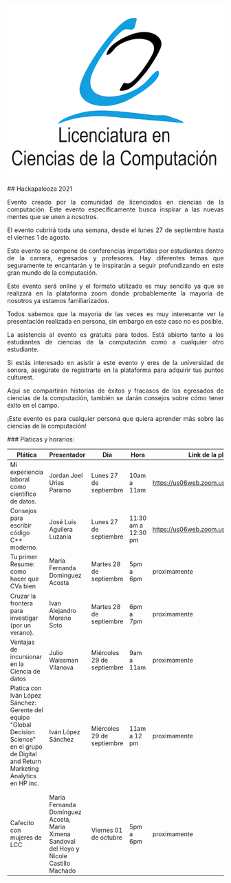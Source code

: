 <p align="center">
  <img src="https://github.com/MJVNOR/Hackapalooza-2021/blob/main/lcc.png?raw=true" alt="Sublime's custom image"/>
</p>
## Hackapalooza 2021
<p>
<div style="text-align: justify"> 
Evento creado por la comunidad de licenciados en ciencias de la computación. Este evento específicamente busca inspirar a las nuevas mentes que se unen a nosotros.
</div>
</p>
<p>
<div style="text-align: justify"> 
El evento cubrirá toda una semana, desde el lunes 27 de septiembre hasta el viernes 1 de agosto.
</div>
</p>
<p>
<div style="text-align: justify"> 
Este evento se compone de conferencias impartidas por estudiantes dentro de la carrera, egresados y profesores. Hay diferentes temas que seguramente te encantarán y te inspirarán a seguir profundizando en este gran mundo de la computación.
</div>
</p>
<p>
<div style="text-align: justify"> 
Este evento será online y el formato utilizado es muy sencillo ya que se realizará en la plataforma zoom donde probablemente la mayoría de nosotros ya estamos familiarizados.
</div>
</p>
<p>
<div style="text-align: justify"> 
Todos sabemos que la mayoría de las veces es muy interesante ver la presentación realizada en persona, sin embargo en este caso no es posible.
</div>
</p>
<p>
<div style="text-align: justify"> 
La asistencia al evento es gratuita para todos. Está abierto tanto a los estudiantes de ciencias de la computación como a cualquier otro estudiante.
</div>
</p>
<p>
<div style="text-align: justify"> 
Si estás interesado en asistir a este evento y eres de la universidad de sonora, asegúrate de registrarte en la plataforma para adquirir tus puntos culturest.
</div>
</p>
<p>
<div style="text-align: justify"> 
Aquí se compartirán historias de éxitos y fracasos de los egresados de ciencias de la computación, también se darán consejos sobre cómo tener éxito en el campo.
</div>
</p>
<p>
<div style="text-align: justify"> 
¡Este evento es para cualquier persona que quiera aprender más sobre las ciencias de la computación!
</div>
</p>
### Platicas y horarios:

| Plática                                                                                                                                        | Presentador                                                                               | Dia                        | Hora                | Link de la plática                    |
|------------------------------------------------------------------------------------------------------------------------------------------------|-------------------------------------------------------------------------------------------|----------------------------|---------------------|---------------------------------------|
| Mi experiencia laboral como científico de datos.                                                                                               | Jordan Joel Urias Paramo                                                                  | Lunes 27 de septiembre     | 10am a 11am         | https://us06web.zoom.us/j/87142695599 |
| Consejos para escribir código C++ moderno.                                                                                                     | José Luis Aguilera   Luzania                                                              | Lunes 27 de septiembre     | 11:30 am a 12:30 pm | https://us06web.zoom.us/j/88672307754 |
| Tu primer Resume: como hacer que CVa bien                                                                                                      | María Fernanda Dominguez Acosta                                                           | Martes 28 de septiembre    | 5pm a 6pm           | proximamente                          |
| Cruzar la frontera para investigar (por un verano).                                                                                            | Ivan Alejandro Moreno Soto                                                                | Martes 28 de septiembre    | 6pm a 7pm           | proximamente                          |
| Ventajas de incursionar en la Ciencia de datos                                                                                                 | Julio Waissman Vilanova                                                                   | Miércoles 29 de septiembre | 9am a 11am          | proximamente                          |
| Platica con Iván López Sánchez: Gerente del equipo "Global Decision Science" en el grupo de  Digital and Return Marketing Analytics en HP inc. | Iván López Sánchez                                                                        | Miércoles 29 de septiembre | 11am a 12 pm        | proximamente                          |
|                                                                                                                                                |                                                                                           |                            |                     |                                       |
|                                                                                                                                                |                                                                                           |                            |                     |                                       |
| Cafecito con mujeres de LCC                                                                                                                    | Maria Fernanda Domínguez Acosta, Maria Ximena Sandoval del Hoyo y Nicole Castillo Machado | Viernes 01 de octubre      | 5pm a 6pm           | proximamente                          |

